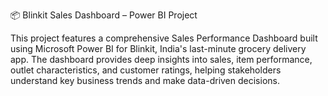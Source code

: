 📦 Blinkit Sales Dashboard – Power BI Project

This project features a comprehensive Sales Performance Dashboard built using Microsoft Power BI for Blinkit, India's last-minute grocery delivery app. The dashboard provides deep insights into sales, item performance, outlet characteristics, and customer ratings, helping stakeholders understand key business trends and make data-driven decisions.
